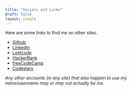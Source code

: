 ```yaml
---
title: "Socials and Links"
draft: false
layout: single
---
```


Here are some links to find me on other sites.

* [Github](https://github.com/thevirtuoso1973)
* [LinkedIn](https://www.linkedin.com/in/chris-tomy/)
* [Leetcode](https://leetcode.com/thevirtuoso1973/)
* [HackerRank](https://www.hackerrank.com/thevirtuoso1973)
* [freeCodeCamp](https://www.freecodecamp.org/thevirtuoso1973)
* [Codewars](https://www.codewars.com/users/thevirtuoso1973)

_Any other accounts (in any site) that also happen to use my name/username
may or may not actually be me._
